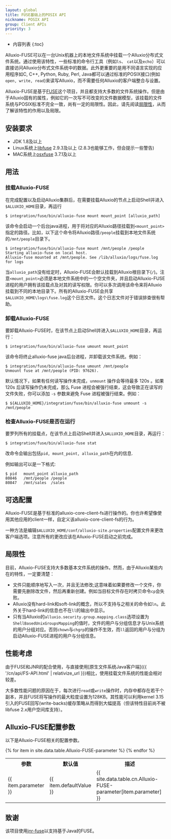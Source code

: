 ```yaml
---
layout: global
title: FUSE基础上的POSIX API
nickname: POSIX API
group: Client APIs
priority: 3
---
```


* 内容列表
{:toc}

Alluxio-FUSE可以在一台Unix机器上的本地文件系统中挂载一个Alluxio分布式文件系统。通过使用该特性，一些标准的命令行工具（例如`ls`、 `cat`以及`echo`）可以直接访问Alluxio分布式文件系统中的数据。此外更重要的是用不同语言实现的应用程序如C, C++, Python, Ruby, Perl, Java都可以通过标准的POSIX接口(例如`open, write, read`)来读写Alluxio，而不需要任何Alluxio的客户端整合与设置。

Alluxio-FUSE是基于[FUSE](http://fuse.sourceforge.net/)这个项目，并且都支持大多数的文件系统操作。但是由于Alluxio固有的属性，例如它的一次写不可改变的文件数据模型，该挂载的文件系统与POSIX标准不完全一致，尚有一定的局限性。因此，请先阅读[局限性](#局限性)，从而了解该特性的作用以及局限。

## 安装要求

* JDK 1.8及以上
* Linux系统上[libfuse](https://github.com/libfuse/libfuse) 2.9.3及以上
  (2.8.3也能够工作，但会提示一些警告)
* MAC系统上[osxfuse](https://osxfuse.github.io/) 3.7.1及以上

## 用法

### 挂载Alluxio-FUSE

在完成配置以及启动Alluxio集群后，在需要挂载Alluxio的节点上启动Shell并进入`$ALLUXIO_HOME`目录，再运行

```console
$ integration/fuse/bin/alluxio-fuse mount mount_point [alluxio_path]
```

该命令会启动一个后台java进程，用于将对应的Alluxio路径挂载到`<mount_point>`指定的路径。比如，以下这个命令将Alluxio路径`/people`挂载到本地文件系统的`/mnt/people`目录下。

```console
$ integration/fuse/bin/alluxio-fuse mount /mnt/people /people
Starting alluxio-fuse on local host.
Alluxio-fuse mounted at /mnt/people. See /lib/alluxio/logs/fuse.log for logs
```

当`alluxio_path`没有给定时，Alluxio-FUSE会默认挂载到Alluxio根目录下(`/`)。注意`<mount_point>`必须是本地文件系统中的一个空文件夹，并且启动Alluxio-FUSE进程的用户拥有该挂载点及对其的读写权限。你可以多次调用该命令来将Alluxio挂载到不同的本地目录下。所有的Alluxio-FUSE会共享`$ALLUXIO_HOME\logs\fuse.log`这个日志文件。这个日志文件对于错误排查很有帮助。

### 卸载Alluxio-FUSE

要卸载Alluxio-FUSE时，在该节点上启动Shell并进入`$ALLUXIO_HOME`目录，再运行：

```console
$ integration/fuse/bin/alluxio-fuse umount mount_point
```

该命令将终止alluxio-fuse java后台进程，并卸载该文件系统。例如：

```console
$ integration/fuse/bin/alluxio-fuse umount /mnt/people
Unmount fuse at /mnt/people (PID: 97626).
```

默认情况下，如果有任何读写操作未完成，`unmount` 操作会等待最多 120s 。如果 120s 后读写操作仍未完成，那么 Fuse 进程会被强行结束，这会导致正在读写的文件失败，你可以添加 `-s` 参数来避免 Fuse 进程被强行结束。例如：

```console
$ ${ALLUXIO_HOME}/integration/fuse/bin/alluxio-fuse unmount -s /mnt/people
```

### 检查Alluxio-FUSE是否在运行

要罗列所有的挂载点，在该节点上启动Shell并进入`$ALLUXIO_HOME`目录，再运行：

```console
$ integration/fuse/bin/alluxio-fuse stat
```

改命令会输出包括`pid, mount_point, alluxio_path`在内的信息.

例如输出可以是一下格式:

```console
$ pid	mount_point	alluxio_path
80846	/mnt/people	/people
80847	/mnt/sales	/sales
```

## 可选配置

Alluxio-FUSE是基于标准的alluxio-core-client-fs进行操作的。你也许希望像使用其他应用的client一样，自定义该alluxio-core-client-fs的行为。

一种方法是编辑`$ALLUXIO_HOME/conf/alluxio-site.properties`配置文件来更改客户端选项。注意所有的更改应该在Alluxio-FUSE启动之前完成。

## 局限性

目前，Alluxio-FUSE支持大多数基本文件系统的操作。然而，由于Alluxio某些内在的特性，一定要清楚：

* 文件只能顺序地写入一次，并且无法修改;这意味着如果要修改一个文件，你需要先删除改文件，然后再重新创建。例如当目标文件存在时拷贝命令`cp`会失败。
* Alluxio没有hard-link和soft-link的概念，所以不支持与之相关的命令如`ln`。此外关于hard-link的信息也不在`ll`的输出中显示。
* 只有当Alluxio的`alluxio.security.group.mapping.class`选项设置为`ShellBasedUnixGroupsMapping`的值时，文件的用户与分组信息才与Unix系统的用户分组对应。否则`chown`与`chgrp`的操作不生效，而`ll`返回的用户与分组为启动Alluxio-FUSE进程的用户与分组信息。

## 性能考虑

由于FUSE和JNR的配合使用，与直接使用[原生文件系统Java客户端]({{ '/cn/api/FS-API.html' | relativize_url }})相比，使用挂载文件系统的性能会相对较差。

大多数性能问题的原因在于，每次进行`read`或`write`操作时，内存中都存在若干个副本，并且FUSE将写操作的最大粒度设置为128KB。其性能可以利用kernel 3.15引入的FUSE回写(write-backs)缓存策略从而得到大幅提高（但该特性目前尚不被libfuse 2.x用户空间库支持）。

## Alluxio-FUSE配置参数

以下是Alluxio-FUSE相关的配置参数。

<table class="table table-striped">
<tr><th>参数</th><th>默认值</th><th>描述</th></tr>
{% for item in site.data.table.Alluxio-FUSE-parameter %}
  <tr>
    <td>{{ item.parameter }}</td>
    <td>{{ item.defaultValue }}</td>
    <td>{{ site.data.table.cn.Alluxio-FUSE-parameter[item.parameter] }}</td>
  </tr>
{% endfor %}
</table>

## 致谢

该项目使用[jnr-fuse](https://github.com/SerCeMan/jnr-fuse)以支持基于Java的FUSE。
